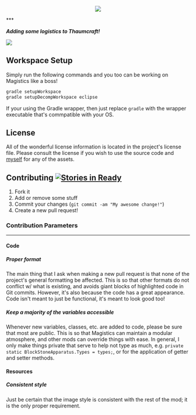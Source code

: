 <p align="center"><img src="http://i1064.photobucket.com/albums/u370/MegaT145/Magistics/logo.png"/></p>
***

**_Adding some logistics to Thaumcraft!_**

<a href="https://codeship.com/projects/52617" target="_blank"><img src="https://codeship.com/projects/49546e30-64a5-0132-1a9a-1a1c11ba4c94/status?branch=master"/></a>

## Workspace Setup
Simply run the following commands and you too can be working on Magistics like a boss!
``` bash
gradle setupWorkspace
gradle setupDecompWorkspace eclipse
```
If your using the Gradle wrapper, then just replace `gradle` with the wrapper executable that's commpatible with your OS.

## License
All of the wonderful license information is located in the project's license file. Please consult the license if you wish to use the source code and [myself](https://github.com/T145) for any of the assets.

## Contributing [![Stories in Ready](https://badge.waffle.io/t145/magistics.svg?label=ready&title=Ready)](http://waffle.io/t145/magistics) 
1. Fork it
2. Add or remove some stuff
3. Commit your changes (`git commit -am "My awesome change!"`)
4. Create a new pull request!

### Contribution Parameters
***

#### Code

##### Proper format
The main thing that I ask when making a new pull request is that none of the project's general formatting be affected. This is so that other formats do not conflict w/ what is existing, and avoids giant blocks of highlighted code in Git commits. However, it's also because the code has a great appearance. Code isn't meant to just be functional, it's meant to look good too!

##### Keep a majority of the variables accessible
Whenever new variables, classes, etc. are added to code, please be sure that most are public. This is so that Magistics can maintain a modular atmosphere, and other mods can override things with ease. In general, I only make things private that serve to help not type as much, e.g. `private static BlockStoneApparatus.Types = types;`, or for the application of getter and setter methods.

#### Resources

##### Consistent style
Just be certain that the image style is consistent with the rest of the mod; it is the only proper requirement.
